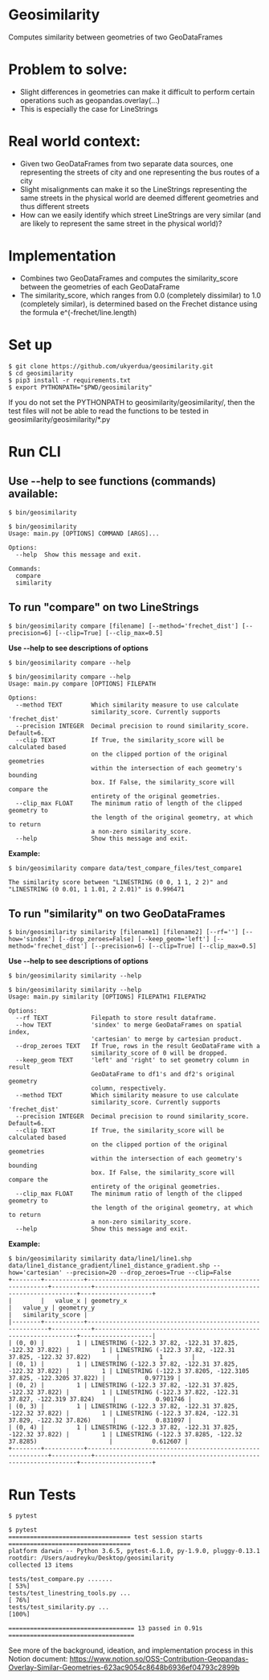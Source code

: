 # Geosimilarity

Computes similarity between geometries of two GeoDataFrames

# Problem to solve:
- Slight differences in geometries can make it difficult to perform certain operations such as geopandas.overlay(...)
- This is especially the case for LineStrings

# Real world context:
- Given two GeoDataFrames from two separate data sources, one representing the streets of city and one representing the bus routes of a city
- Slight misalignments can make it so the LineStrings representing the same streets in the physical world are deemed different geometries and thus different streets
- How can we easily identify which street LineStrings are very similar (and are likely to represent the same street in the physical world)?

# Implementation
- Combines two GeoDataFrames and computes the similarity_score between the geometries of each GeoDataFrame
- The similarity_score, which ranges from 0.0 (completely dissimilar) to 1.0 (completely similar), is determined based on the Frechet distance using the formula e^(-frechet/line.length)

# Set up

```
$ git clone https://github.com/ukyerdua/geosimilarity.git
$ cd geosimilarity
$ pip3 install -r requirements.txt
$ export PYTHONPATH="$PWD/geosimilarity"
```

If you do not set the PYTHONPATH to geosimilarity/geosimilarity/, then the test files will not be able to read the functions to be tested in geosimilarity/geosimilarity/*.py

# Run CLI
## Use --help to see functions (commands) available:

```
$ bin/geosimilarity
```

```
$ bin/geosimilarity
Usage: main.py [OPTIONS] COMMAND [ARGS]...

Options:
  --help  Show this message and exit.

Commands:
  compare
  similarity
```

## To run "compare" on two LineStrings

```
$ bin/geosimilarity compare [filename] [--method='frechet_dist'] [--precision=6] [--clip=True] [--clip_max=0.5]
```

**Use --help to see descriptions of options**

```
$ bin/geosimilarity compare --help
```

```
$ bin/geosimilarity compare --help
Usage: main.py compare [OPTIONS] FILEPATH

Options:
  --method TEXT        Which similarity measure to use calculate
                       similarity_score. Currently supports 'frechet_dist'
  --precision INTEGER  Decimal precision to round similarity_score. Default=6.
  --clip TEXT          If True, the similarity_score will be calculated based
                       on the clipped portion of the original geometries
                       within the intersection of each geometry's bounding
                       box. If False, the similarity_score will compare the
                       entirety of the original geometries.
  --clip_max FLOAT     The minimum ratio of length of the clipped geometry to
                       the length of the original geometry, at which to return
                       a non-zero similarity_score.
  --help               Show this message and exit.
```

**Example:**

```
$ bin/geosimilarity compare data/test_compare_files/test_compare1

The similarity score between "LINESTRING (0 0, 1 1, 2 2)" and "LINESTRING (0 0.01, 1 1.01, 2 2.01)" is 0.996471
```

## To run "similarity" on two GeoDataFrames

```
$ bin/geosimilarity similarity [filename1] [filename2] [--rf=''] [--how='sindex'] [--drop_zeroes=False] [--keep_geom='left'] [--method='frechet_dist'] [--precision=6] [--clip=True] [--clip_max=0.5]
```

**Use --help to see descriptions of options**

```
$ bin/geosimilarity similarity --help
```

```
$ bin/geosimilarity similarity --help
Usage: main.py similarity [OPTIONS] FILEPATH1 FILEPATH2

Options:
  --rf TEXT            Filepath to store result dataframe.
  --how TEXT           'sindex' to merge GeoDataFrames on spatial index,
                       'cartesian' to merge by cartesian product.
  --drop_zeroes TEXT   If True, rows in the result GeoDataFrame with a
                       similarity_score of 0 will be dropped.
  --keep_geom TEXT     'left' and 'right' to set geometry column in result
                       GeoDataFrame to df1's and df2's original geometry
                       column, respectively.
  --method TEXT        Which similarity measure to use calculate
                       similarity_score. Currently supports 'frechet_dist'
  --precision INTEGER  Decimal precision to round similarity_score. Default=6.
  --clip TEXT          If True, the similarity_score will be calculated based
                       on the clipped portion of the original geometries
                       within the intersection of each geometry's bounding
                       box. If False, the similarity_score will compare the
                       entirety of the original geometries.
  --clip_max FLOAT     The minimum ratio of length of the clipped geometry to
                       the length of the original geometry, at which to return
                       a non-zero similarity_score.
  --help               Show this message and exit.
```

**Example:**

```
$ bin/geosimilarity similarity data/line1/line1.shp data/line1_distance_gradient/line1_distance_gradient.shp --how='cartesian' --precision=20 --drop_zeroes=True --clip=False
+--------+-----------+-----------------------------------------------------------+-----------+-----------------------------------------------------------------+--------------------+
|        |   value_x | geometry_x                                                |   value_y | geometry_y                                                      |   similarity_score |
|--------+-----------+-----------------------------------------------------------+-----------+-----------------------------------------------------------------+--------------------|
| (0, 0) |         1 | LINESTRING (-122.3 37.82, -122.31 37.825, -122.32 37.822) |         1 | LINESTRING (-122.3 37.82, -122.31 37.825, -122.32 37.822)       |           1        |
| (0, 1) |         1 | LINESTRING (-122.3 37.82, -122.31 37.825, -122.32 37.822) |         1 | LINESTRING (-122.3 37.8205, -122.3105 37.825, -122.3205 37.822) |           0.977139 |
| (0, 2) |         1 | LINESTRING (-122.3 37.82, -122.31 37.825, -122.32 37.822) |         1 | LINESTRING (-122.3 37.822, -122.31 37.827, -122.319 37.824)     |           0.901746 |
| (0, 3) |         1 | LINESTRING (-122.3 37.82, -122.31 37.825, -122.32 37.822) |         1 | LINESTRING (-122.3 37.824, -122.31 37.829, -122.32 37.826)      |           0.831097 |
| (0, 4) |         1 | LINESTRING (-122.3 37.82, -122.31 37.825, -122.32 37.822) |         1 | LINESTRING (-122.3 37.8285, -122.32 37.8285)                    |           0.612607 |
+--------+-----------+-----------------------------------------------------------+-----------+-----------------------------------------------------------------+--------------------+
```

# Run Tests

```
$ pytest
```

```
$ pytest
================================== test session starts ==================================
platform darwin -- Python 3.6.5, pytest-6.1.0, py-1.9.0, pluggy-0.13.1
rootdir: /Users/audreyku/Desktop/geosimilarity
collected 13 items                                                                                                                                                                                  

tests/test_compare.py .......                                                       [ 53%]
tests/test_linestring_tools.py ...                                                  [ 76%]
tests/test_similarity.py ...                                                        [100%]

=================================== 13 passed in 0.91s ===================================
```

See more of the background, ideation, and implementation process in this Notion document:
https://www.notion.so/OSS-Contribution-Geopandas-Overlay-Similar-Geometries-623ac9054c8648b6936ef04793c2899b
